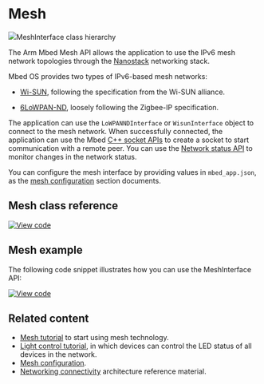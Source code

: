 <h1 id="mesh-api">Mesh</h1>

<span class="images">![](https://os.mbed.com/docs/mbed-os/v6.0/mbed-os-api-doxy/class_mesh_interface.png)<span>MeshInterface class hierarchy</span></span>

The Arm Mbed Mesh API allows the application to use the IPv6 mesh network topologies through the [Nanostack](../apis/6LoWPAN-ND-tech.html) networking stack.

Mbed OS provides two types of IPv6-based mesh networks:

- [Wi-SUN](../apis/wisun-tech.html), following the specification from the Wi-SUN alliance.

- [6LoWPAN-ND](../apis/6LoWPAN-ND-tech.html), loosely following the Zigbee-IP specification.

The application can use the `LoWPANNDInterface` or `WisunInterface` object to connect to the mesh network. When successfully connected, the application can use the Mbed [C++ socket APIs](network-socket.html) to create a socket to start communication with a remote peer. You can use the [Network status API](network-status.html) to monitor changes in the network status.

You can configure the mesh interface by providing values in `mbed_app.json`, as the [mesh configuration](../apis/configuration-mesh.html) section documents.

## Mesh class reference

[![View code](https://www.mbed.com/embed/?type=library)](https://os.mbed.com/docs/mbed-os/v6.0/mbed-os-api-doxy/class_mesh_interface.html)

## Mesh example

The following code snippet illustrates how you can use the MeshInterface API:

[![View code](https://www.mbed.com/embed/?url=https://github.com/ARMmbed/mbed-os-snippet-Mesh_Ex1/tree/v6.0)](https://github.com/ARMmbed/mbed-os-snippet-Mesh_Ex1/blob/v6.0/main.cpp)


## Related content

- [Mesh tutorial](../apis/connectivity-tutorials.html) to start using mesh technology.
- [Light control tutorial](../apis/light-control.html), in which devices can control the LED status of all devices in the network.
- [Mesh configuration](../apis/configuration-mesh.html).
- [Networking connectivity](../apis/connectivity.html) architecture reference material.
